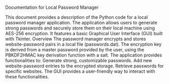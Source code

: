 Documentation for Local Password Manager


This document provides a description of the Python code for a local password manager application. The application allows users to generate strong passwords and securely store them on their local machine using AES-256 encryption. It features a basic Graphical User Interface (GUI) built with Tkinter.
Overview
The password manager encrypts and stores website-password pairs in a local file (passwords.dat). The encryption key is derived from a master password provided by the user, using the PBKDF2HMAC key derivation function with a salt. The application provides functionalities to:
Generate strong, customizable passwords.
Add new website-password entries to the encrypted storage.
Retrieve passwords for specific websites.
The GUI provides a user-friendly way to interact with these functionalities.
